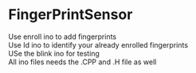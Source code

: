# FingerPrintSensor

Use enroll ino to add fingerprints<br>
Use Id ino to identify your already enrolled fingerprints<br>
USe the blink ino for testing<br>
All ino files needs the .CPP and .H file as well<br> 
